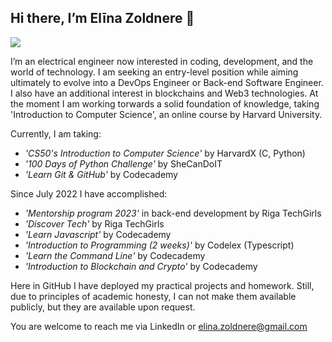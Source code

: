 ## Hi there, I’m Elīna Zoldnere 👋 ##
 <a href="https://www.linkedin.com/in/el%C4%ABna-zoldnere-348738197/">
    <img src="https://img.shields.io/badge/linkedin-%230077B5.svg?&style=for-the-badge&logo=linkedin&logoColor=white" />
 </a>

I’m an electrical engineer now interested in coding, development, and the world of technology. 
I am seeking an entry-level position while aiming ultimately to evolve into a DevOps Engineer or Back-end Software Engineer. I also have an additional interest in blockchains and Web3 technologies. 
At the moment I am working torwards a solid foundation of knowledge, taking 'Introduction to Computer Science', an online course by Harvard University.

Currently, I am taking:
  - *'CS50's Introduction to Computer Science'* by HarvardX (C, Python)
  - *'100 Days of Python Challenge'* by SheCanDoIT
  - *'Learn Git & GitHub'* by Codecademy
  
 Since July 2022 I have accomplished:
  - *'Mentorship program 2023'* in back-end development by Riga TechGirls
  - *'Discover Tech'* by Riga TechGirls
  - *'Learn Javascript'* by Codecademy
  - *'Introduction to Programming (2 weeks)'* by Codelex (Typescript)
  - *'Learn the Command Line'* by Codecademy
  - *'Introduction to Blockchain and Crypto'* by Codecademy
  
 Here in GitHub I have deployed my practical projects and homework. Still, due to principles of academic honesty, I can not make them available publicly, but they are available upon request.
  
 You are welcome to reach me via LinkedIn or elina.zoldnere@gmail.com
